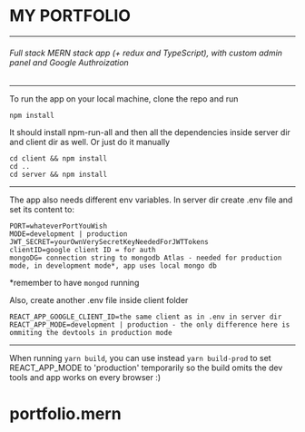 # MY PORTFOLIO

---

###### Full stack MERN stack app (+ redux and TypeScript), with custom admin panel and Google Authroization

---

To run the app on your local machine, clone the repo and run

```
npm install
```

It should install npm-run-all and then all the dependencies inside server dir and client dir as well.
Or just do it manually

```
cd client && npm install
cd ..
cd server && npm install
```

---

The app also needs different env variables.
In server dir create .env file and set its content to:

```
PORT=whateverPortYouWish
MODE=development | production
JWT_SECRET=yourOwnVerySecretKeyNeededForJWTTokens
clientID=google client ID = for auth
mongoDG= connection string to mongodb Atlas - needed for production mode, in development mode*, app uses local mongo db
```

\*remember to have `mongod` running

Also, create another .env file inside client folder

```
REACT_APP_GOOGLE_CLIENT_ID=the same client as in .env in server dir
REACT_APP_MODE=development | production - the only difference here is ommiting the devtools in production mode
```

---

When running `yarn build`, you can use instead `yarn build-prod` to set REACT_APP_MODE to 'production' temporarily so the build omits the dev tools and app works on every browser :)
# portfolio.mern
